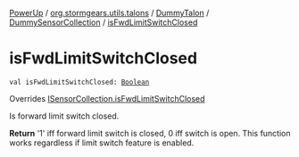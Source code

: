 [PowerUp](../../../index.md) / [org.stormgears.utils.talons](../../index.md) / [DummyTalon](../index.md) / [DummySensorCollection](index.md) / [isFwdLimitSwitchClosed](./is-fwd-limit-switch-closed.md)

# isFwdLimitSwitchClosed

`val isFwdLimitSwitchClosed: `[`Boolean`](https://kotlinlang.org/api/latest/jvm/stdlib/kotlin/-boolean/index.html)

Overrides [ISensorCollection.isFwdLimitSwitchClosed](../../-i-sensor-collection/is-fwd-limit-switch-closed.md)

Is forward limit switch closed.

**Return**
'1' iff forward limit switch is closed, 0 iff switch is open. This function works
regardless if limit switch feature is enabled.

